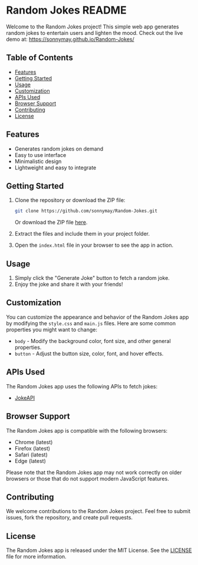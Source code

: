 # Random Jokes README

Welcome to the Random Jokes project! This simple web app generates random jokes to entertain users and lighten the mood. Check out the live demo at: https://sonnymay.github.io/Random-Jokes/

## Table of Contents

- [Features](#features)
- [Getting Started](#getting-started)
- [Usage](#usage)
- [Customization](#customization)
- [APIs Used](#apis-used)
- [Browser Support](#browser-support)
- [Contributing](#contributing)
- [License](#license)

## Features

- Generates random jokes on demand
- Easy to use interface
- Minimalistic design
- Lightweight and easy to integrate

## Getting Started

1. Clone the repository or download the ZIP file:

   ```sh
   git clone https://github.com/sonnymay/Random-Jokes.git
   ```

   Or download the ZIP file [here](https://github.com/sonnymay/Random-Jokes/archive/refs/heads/master.zip).

2. Extract the files and include them in your project folder.

3. Open the `index.html` file in your browser to see the app in action.

## Usage

1. Simply click the "Generate Joke" button to fetch a random joke.
2. Enjoy the joke and share it with your friends!

## Customization

You can customize the appearance and behavior of the Random Jokes app by modifying the `style.css` and `main.js` files. Here are some common properties you might want to change:

- `body` - Modify the background color, font size, and other general properties.
- `button` - Adjust the button size, color, font, and hover effects.

## APIs Used

The Random Jokes app uses the following APIs to fetch jokes:

- [JokeAPI](https://v2.jokeapi.dev/)

## Browser Support

The Random Jokes app is compatible with the following browsers:

- Chrome (latest)
- Firefox (latest)
- Safari (latest)
- Edge (latest)

Please note that the Random Jokes app may not work correctly on older browsers or those that do not support modern JavaScript features.

## Contributing

We welcome contributions to the Random Jokes project. Feel free to submit issues, fork the repository, and create pull requests.

## License

The Random Jokes app is released under the MIT License. See the [LICENSE](https://github.com/sonnymay/Random-Jokes/blob/master/LICENSE) file for more information.
